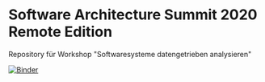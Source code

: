 # Software Architecture Summit 2020 Remote Edition

Repository für Workshop "Softwaresysteme datengetrieben analysieren"


[![Binder](http://mybinder.org/badge.svg)](http://mybinder.org/repo/innoq/sas2020mh)